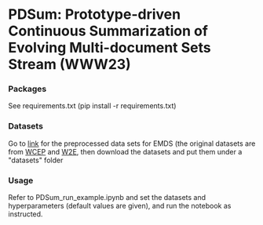 # PDSum: Prototype-driven Continuous Summarization of Evolving Multi-document Sets Stream (WWW23)
### Packages
See requirements.txt (pip install -r requirements.txt)

### Datasets
Go to [link](https://www.dropbox.com/sh/0mc7i10qype7og6/AAAARaHV_UFFc6J70YXTwGDIa?dl=0) for the preprocessed data sets for EMDS (the original datasets are from [WCEP](https://github.com/complementizer/wcep-mds-dataset) and [W2E](https://github.com/smutahoang/w2e), then download the datasets and put them under a "datasets" folder

### Usage
Refer to PDSum_run_example.ipynb and set the datasets and hyperparameters (default values are given), and run the notebook as instructed.

